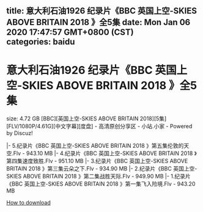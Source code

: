 
title: 意大利石油1926 纪录片《BBC 英国上空-SKIES ABOVE BRITAIN 2018 》全5集
date: Mon Jan 06 2020 17:47:57 GMT+0800 (CST)    
categories: baidu
---

# 意大利石油1926 纪录片《BBC 英国上空-SKIES ABOVE BRITAIN 2018 》全5集
size: 4.72 GB
 [BBC][英国上空-SKIES ABOVE BRITAIN 2018][5集][FLV/1080P/4.61G][中文字幕][度盘] - 高清原创分享区 - 小站.小家 - Powered by Discuz!
 
|- 5.纪录片《BBC 英国上空-SKIES ABOVE BRITAIN 2018 》第五集伦敦的天空.Flv - 943.10 MB
|- 4.纪录片《BBC 英国上空-SKIES ABOVE BRITAIN 2018 》第四集速度致胜.Flv - 951.10 MB
|- 3.纪录片《BBC 英国上空-SKIES ABOVE BRITAIN 2018 》第三集云朵之下.Flv - 934.90 MB
|- 2.纪录片《BBC 英国上空-SKIES ABOVE BRITAIN 2018 》第二集战胜天际.Flv - 949.90 MB
|- 1.纪录片《BBC 英国上空-SKIES ABOVE BRITAIN 2018 》第一集飞入险境.Flv - 943.20 MB

[How to download](https://bpcam.bemobtrk.com/go/2ceec3aa-1ca2-46d6-b9ff-aaa5c184517c?jno=1626)